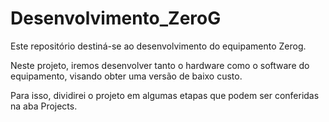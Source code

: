 # Desenvolvimento_ZeroG
 Este repositório destiná-se ao desenvolvimento do equipamento Zerog.
 
 Neste projeto, iremos desenvolver tanto o hardware como o software do equipamento,
 visando obter uma versão de baixo custo. 
 
 Para isso, dividirei o projeto em algumas etapas que podem ser conferidas na aba Projects.
